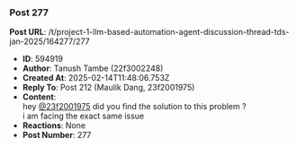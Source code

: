### Post 277
**Post URL**: /t/project-1-llm-based-automation-agent-discussion-thread-tds-jan-2025/164277/277
- **ID**: 594919
- **Author**: Tanush Tambe (22f3002248)
- **Created At**: 2025-02-14T11:48:06.753Z
- **Reply To**: Post 212 (Maulik Dang, 23f2001975)
- **Content**:  
  hey <a class="mention" href="/u/23f2001975">@23f2001975</a> did you find the solution to this problem ?<br>
i am facing the exact same issue
- **Reactions**: None
- **Post Number**: 277

